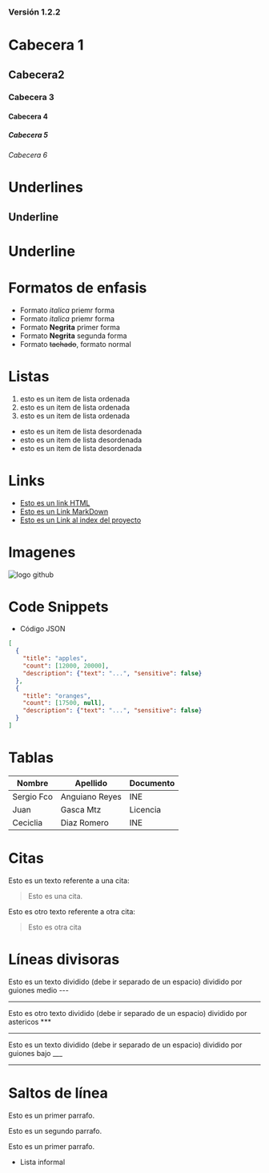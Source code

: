 ### Versión 1.2.2
# Cabecera 1
## Cabecera2
### Cabecera 3
#### Cabecera 4
##### Cabecera 5
###### Cabecera 6

# Underlines
Underline 
---------
Underline
=========

# Formatos de enfasis
- Formato *italica* priemr forma
- Formato _italica_ priemr forma
- Formato **Negrita** primer forma
- Formato __Negrita__ segunda forma
- Formato ~~tachado~~, formato normal

# Listas
1. esto es un item de lista ordenada
2. esto es un item de lista ordenada
3. esto es un item de lista ordenada
- esto es un item de lista desordenada
- esto es un item de lista desordenada
- esto es un item de lista desordenada

# Links
- <a href="http://google.com">Esto es un link HTML<a>
- [Esto es un Link MarkDown](http://google.com)
- [Esto es un Link al index del proyecto](index.html)

# Imagenes
![logo github](https://websetnet.net/wp-content/uploads/2019/04/vscode-icon245.png)

# Code  Snippets
- Código JSON
``` JSON
[
  {
    "title": "apples",
    "count": [12000, 20000],
    "description": {"text": "...", "sensitive": false}
  },
  {
    "title": "oranges",
    "count": [17500, null],
    "description": {"text": "...", "sensitive": false}
  }
]
```


# Tablas
| Nombre | Apellido | Documento |
| ------ | -------- | --------- |
| Sergio Fco| Anguiano Reyes| INE |
| Juan | Gasca Mtz | Licencia |
| Ceciclia | Diaz Romero | INE |

# Citas

Esto es un texto referente a una cita:
> Esto es una cita.

Esto es otro texto referente a otra cita:
> Esto es otra cita

# Líneas divisoras
Esto es un texto dividido (debe ir separado de un espacio) dividido por guiones medio ---

---
Esto es otro texto dividido (debe ir separado de un espacio) dividido por astericos ***

***
Esto es un texto dividido (debe ir separado de un espacio) dividido por guiones bajo ___

_____

# Saltos de línea
Esto es un primer parrafo.

Esto es un segundo parrafo.

Esto es un primer parrafo.
- Lista informal